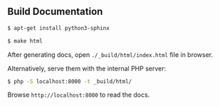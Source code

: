 
Build Documentation
-------------------

```bash
$ apt-get install python3-sphinx

$ make html
```

After generating docs, open `./_build/html/index.html` file in browser.

Alternatively, serve them with the internal PHP server:

```bash
$ php -S localhost:8000 -t _build/html/
```

Browse `http://localhost:8000` to read the docs.
